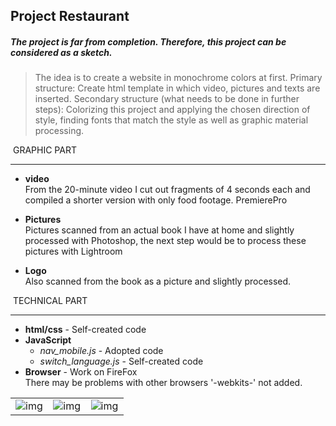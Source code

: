 ## Project Restaurant

##### _The project is far from completion. Therefore, this project can be considered as a sketch._ 



> The idea is to create a website in monochrome colors at first. 
> Primary structure: Create html template in which video, pictures and texts are inserted. 
> Secondary structure (what needs to be done in further steps): Colorizing this project and applying the chosen  direction of style, finding fonts that match the style as well as graphic material processing. 



​       GRAPHIC PART

___

- __video__  
  From the 20-minute video I cut out fragments of 4 seconds each and compiled a shorter version with only food footage. PremierePro 
  
- __Pictures__  
  Pictures scanned from an actual book I have at home and slightly processed with Photoshop, the next step would be to process these pictures with Lightroom 
  
- __Logo__  
  Also scanned from the book as a picture and slightly processed.
  
  

​       TECHNICAL PART  

___

- __html/css__ - Self-created code
- __JavaScript__
  - _nav_mobile.js_  - Adopted code
  - _switch_language.js_ - Self-created code
- __Browser__ - Work on FireFox  
  There may be problems with other browsers '-webkits-' not added.

<table>
  <tr>
    <td style ="width: 33%;" ><img src="https://github.com/VoltG3/html_projects/blob/master/restaurant_three_bowls/screenshot_1.png" alt="img"></td>
    <td style ="width: 33%;" ><img src="https://github.com/VoltG3/html_projects/blob/master/restaurant_three_bowls/screenshot_2.png" alt="img"></td>
    <td style ="width: 33%;" ><img src="https://github.com/VoltG3/html_projects/blob/master/restaurant_three_bowls/screenshot_3.png" alt="img"></td>
  <tr>
 </table>




